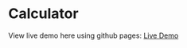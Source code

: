# Calculator

View live demo here using github pages: [Live Demo](https://cheris-quessou.github.io/Calculator/)
